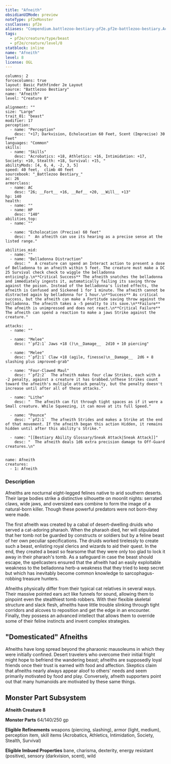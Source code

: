 ```yaml
---
title: "Afneith"
obsidianUIMode: preview
noteType: pf2eMonster
cssClasses: pf2e
aliases: "Compendium.battlezoo-bestiary-pf2e.pf2e-battlezoo-bestiary.Actor.xZ5bHPrAPNzLNflK" 
tags:
  - pf2e/creature/type/beast
  - pf2e/creature/level/8
statblock: inline
name: "Afneith"
level: 8
license: OGL
---
```


```statblock
columns: 2
forcecolumns: true
layout: Basic Pathfinder 2e Layout
source: "Battlezoo Bestiary"
name: "Afneith"
level: "Creature 8"

alignment: ""
size: "Large"
trait_01: "beast"
modifier: 17
perception:
  - name: "Perception"
    desc: "+17; Darkvision, Echolocation 60 Feet, Scent (Imprecise) 30 Feet"
languages: "Common"
skills:
  - name: "Skills"
    desc: "Acrobatics: +18, Athletics: +16, Intimidation: +17, Society: +10, Stealth: +18, Survival: +15, "
abilityMods: [4, 6, 4, -2, 3, 5]
speed: 40 feet,  climb 40 feet
sourcebook: "_Battlezoo Bestiary_"
ac: 26
armorclass:
  - name: AC
    desc: "26; __Fort__ +16, __Ref__ +20, __Will__ +13"
hp: 140
health:
  - name: ""
  - name: HP
    desc: "140"
abilities_top:
  - name: ""

  - name: "Echolocation (Precise) 60 feet"
    desc: "  An afneith can use its hearing as a precise sense at the listed range."

abilities_mid:
  - name: ""
  - name: "Belladonna Distraction"
    desc: "  A creature can spend an Interact action to present a dose of Belladonna to an afneith within 5 feet. The creature must make a DC 25 Survival check check to wiggle the belladonna enticingly.\n**Critical Success** The afneith snatches the belladonna and immediately ingests it, automatically failing its saving throw against the poison. Instead of the belladonna's listed effects, the afneith is Confused and Sickened 1 for 1 minute. The afneith cannot be distracted again by belladonna for 1 hour.\n**Success** As critical success, but the afneith can make a Fortitude saving throw against the belladonna. The afneith takes a -5 penalty to its save.\n**Failure** The afneith is unimpressed and does not react.\n**Critical Failure** The afneith can spend a reaction to make a jaws Strike against the creature."

attacks:
  - name: ""

  - name: "Melee"
    desc: "`pf2:1` Jaws +18 ()\n__Damage__  2d10 + 10 piercing"

  - name: "Melee"
    desc: "`pf2:1` Claw +18 (agile, finesse)\n__Damage__  2d6 + 8 slashing plus improved-grab"

  - name: "Four-Clawed Maul"
    desc: "`pf2:2`  The afneith makes four claw Strikes, each with a -2 penalty, against a creature it has Grabbed.\nThese Strikes count toward the afneith's multiple attack penalty, but the penalty doesn't increase until after all of these attacks."

  - name: "Lithe"
    desc: "  The afneith can fit through tight spaces as if it were a Small creature. While Squeezing, it can move at its full Speed."

  - name: "Pounce"
    desc: "`pf2:1`  The afneith Strides and makes a Strike at the end of that movement. If the afneith began this action Hidden, it remains hidden until after this ability's Strike."

  - name: "[[Bestiary Ability Glossary/Sneak Attack|Sneak Attack]]"
    desc: "  The afneith deals 1d6 extra precision damage to Off-Guard creatures.\n"
 
```

```encounter-table
name: Afneith
creatures:
  - 1: Afneith
```


### Description
Afneiths are nocturnal eight-legged felines native to arid southern deserts. Their large bodies strike a distinctive silhouette on moonlit nights: serrated claws, wide jaws, and oversized ears combine to form the image of a natural-born killer. Though these powerful predators were not born-they were made.

The first afneith was created by a cabal of desert-dwelling druids who served a cat-adoring pharaoh. When the pharaoh died, her will stipulated that her tomb not be guarded by constructs or soldiers but by a feline beast of her own peculiar specifications. The druids worked tirelessly to create such a beast, enlisting royal clerics and wizards to aid their quest. In the end, they created a beast so fearsome that they were only too glad to lock it away in their pharaoh's tomb. As a safeguard in case the beast should escape, the spellcasters ensured that the afneith had an easily exploitable weakness to the belladonna herb-a weakness that they tried to keep secret but which has inevitably become common knowledge to sarcophagus-robbing treasure hunters.

Afneiths physically differ from their typical cat relatives in several ways. Their massive pointed ears act like funnels for sound, allowing them to pinpoint even the stealthiest tomb robbers. With their flexible skeletal structure and slack flesh, afneiths have little trouble slinking through tight corridors and alcoves to reposition and get the edge in an encounter. Finally, they possess an advanced intellect that allows them to override some of their feline instincts and invent complex strategies.

## "Domesticated" Afneiths

Afneiths have long spread beyond the pharaonic mausoleums in which they were initially confined. Desert travelers who overcome their initial fright might hope to befriend the wandering beast; afneiths are supposedly loyal friends once their trust is earned with food and affection. Skeptics claim that afneiths nearly always appear aloof to others' needs and seem primarily motivated by food and play. Conversely, afneith supporters point out that many humanoids are motivated by these same things.

## Monster Part Subsystem

**Afneith Creature 8**

**Monster Parts** 64/140/250 gp

**Eligible Refinements** weapons (piercing, slashing), armor (light, medium), perception item, skill items (Acrobatics, Athletics, Intimidation, Society, Stealth, Survival)

**Eligible Imbued Properties** bane, charisma, dexterity, energy resistant (positive), sensory (darkvision, scent), wild
